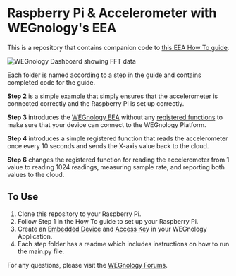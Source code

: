 # Raspberry Pi & Accelerometer with WEGnology's EEA

This is a repository that contains companion code to [this EEA How To guide](https://docs.app.wnology.io/guides/how-to-use-wegnologys-embedded-edge-agent-to-calculate-FFT-values/).

![WEGnology Dashboard showing FFT data](https://docs.app.wnology.io/images/guides/how-to-use-wegnologys-embedded-edge-agent-to-calculate-FFT-values/step-7-chart-with-messy-frequency.png)

Each folder is named according to a step in the guide and contains completed code for the guide.

**Step 2** is a simple example that simply ensures that the accelerometer is connected correctly and the Raspberry Pi is set up correctly.

**Step 3** introduces the [WEGnology EEA](https://docs.app.wnology.io/edge-compute/embedded-edge-agent/overview) without any [registered functions](https://docs.app.wnology.io/workflows/data/registered-function/) to make sure that your device can connect to the WEGnology Platform.

**Step 4** introduces a simple registered function that reads the accelerometer once every 10 seconds and sends the X-axis value back to the cloud.

**Step 6** changes the registered function for reading the accelerometer from 1 value to reading 1024 readings, measuring sample rate, and reporting both values to the cloud.

## To Use

1. Clone this repository to your Raspberry Pi.
1. Follow Step 1 in the How To guide to set up your Raspberry Pi.
1. Create an [Embedded Device](https://docs.app.wnology.io/devices/embedded/) and [Access Key](https://docs.app.wnology.io/applications/access-keys/) in your WEGnology Application.
1. Each step folder has a readme which includes instructions on how to run the main.py file.

For any questions, please visit the [WEGnology Forums](https://forums.app.wnology.io/).
